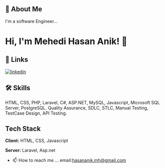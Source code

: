 
## 🚀 About Me
I'm a software Engineer...


# Hi, I'm Mehedi Hasan Anik! 👋


## 🔗 Links

[![linkedin](https://img.shields.io/badge/linkedin-0A66C2?style=for-the-badge&logo=linkedin&logoColor=white)](https://www.linkedin.com/in/mehedi-hasan-anik-748a33226)



## 🛠 Skills
 HTML, CSS, PHP, Laravel, C#, ASP.NET, MySQL, Javascript, Microsoft SQL Server, PostgreSQL.
Quality Assurance, SDLC, STLC, Manual Testing, TestCase Design, API Testing.








## Tech Stack

**Client:** HTML, CSS, Javascript

**Server:** Laravel, Asp.net




- 📫 How to reach me ... email:hasananik.mh@gmail.com

<!---
anik-8teen/anik-8teen is a ✨ special ✨ repository because its `README.md` (this file) appears on your GitHub profile.
You can click the Preview link to take a look at your changes.
--->
